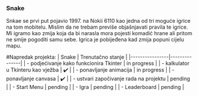 ### Snake
Snkae se prvi put pojavio 1997. na Nokii 6110 kao jedna od tri moguće igrice na tom mobitelu. Mislim da ne trebam previše objašnjavati pravila te igrice. Mi igramo kao zmija koja da bi narasla mora pojesti komadić hrane ali pritom ne smije pogoditi samu sebe. Igrica je pobijeđena kad zmija popuni cijelu mapu.

#Napredak projekta:
| Snake           | Trenutačno stanje |
|----------------|---------------|
| - podjećivanje kako funkcionira Tkinter | in progress |
| - kalkulator u Tkinteru kao vježba | :heavy_check_mark: |
| - ponavljanje animacija | in progress |
| - ponavljanje canvasa | :heavy_check_mark: |
| - ustvari započivanje rada na projektu | pending |
| - Start Menu | pending |
| - Igra | pending |
| - Leaderboard | pending |
